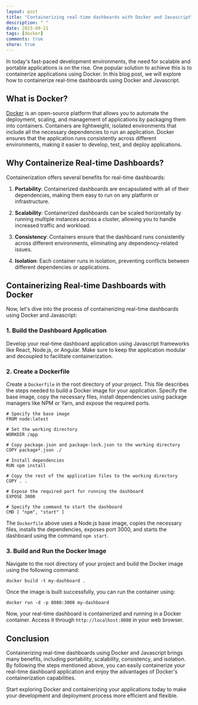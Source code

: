 ```yaml
---
layout: post
title: "Containerizing real-time dashboards with Docker and Javascript"
description: " "
date: 2023-09-21
tags: [docker]
comments: true
share: true
---
```


In today's fast-paced development environments, the need for scalable and portable applications is on the rise. One popular solution to achieve this is to containerize applications using Docker. In this blog post, we will explore how to containerize real-time dashboards using Docker and Javascript.

## What is Docker?

[Docker](https://www.docker.com/) is an open-source platform that allows you to automate the deployment, scaling, and management of applications by packaging them into containers. Containers are lightweight, isolated environments that include all the necessary dependencies to run an application. Docker ensures that the application runs consistently across different environments, making it easier to develop, test, and deploy applications.

## Why Containerize Real-time Dashboards?

Containerization offers several benefits for real-time dashboards:

1. **Portability**: Containerized dashboards are encapsulated with all of their dependencies, making them easy to run on any platform or infrastructure.

2. **Scalability**: Containerized dashboards can be scaled horizontally by running multiple instances across a cluster, allowing you to handle increased traffic and workload.

3. **Consistency**: Containers ensure that the dashboard runs consistently across different environments, eliminating any dependency-related issues.

4. **Isolation**: Each container runs in isolation, preventing conflicts between different dependencies or applications.

## Containerizing Real-time Dashboards with Docker

Now, let's dive into the process of containerizing real-time dashboards using Docker and Javascript:

### 1. Build the Dashboard Application

Develop your real-time dashboard application using Javascript frameworks like React, Node.js, or Angular. Make sure to keep the application modular and decoupled to facilitate containerization.

### 2. Create a Dockerfile

Create a `Dockerfile` in the root directory of your project. This file describes the steps needed to build a Docker image for your application. Specify the base image, copy the necessary files, install dependencies using package managers like NPM or Yarn, and expose the required ports.

```docker
# Specify the base image
FROM node:latest

# Set the working directory
WORKDIR /app

# Copy package.json and package-lock.json to the working directory
COPY package*.json ./

# Install dependencies
RUN npm install

# Copy the rest of the application files to the working directory
COPY . .

# Expose the required port for running the dashboard
EXPOSE 3000

# Specify the command to start the dashboard
CMD [ "npm", "start" ]
```

The `Dockerfile` above uses a Node.js base image, copies the necessary files, installs the dependencies, exposes port 3000, and starts the dashboard using the command `npm start`.

### 3. Build and Run the Docker Image

Navigate to the root directory of your project and build the Docker image using the following command:

```
docker build -t my-dashboard .
```

Once the image is built successfully, you can run the container using:

```
docker run -d -p 8080:3000 my-dashboard
```

Now, your real-time dashboard is containerized and running in a Docker container. Access it through `http://localhost:8080` in your web browser.

## Conclusion

Containerizing real-time dashboards using Docker and Javascript brings many benefits, including portability, scalability, consistency, and isolation. By following the steps mentioned above, you can easily containerize your real-time dashboard application and enjoy the advantages of Docker's containerization capabilities.

Start exploring Docker and containerizing your applications today to make your development and deployment process more efficient and flexible.